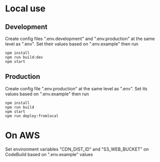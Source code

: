 
# Local use

## Development

Create config files ".env.development" and ".env.production" at the same level as ".env". Set their values based on ".env.example" then run
```
npm install
npm run build:dev
npm start
```

## Production

Create config file ".env.production" at the same level as ".env". Set its values based on ".env.example" then run
```
npm install
npm run build
npm start
npm run deploy:fromlocal
```

# On AWS

Set environment variables "CDN_DIST_ID" and "S3_WEB_BUCKET" on CodeBuild based on ".env.example" values
